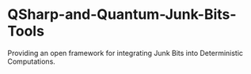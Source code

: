 # QSharp-and-Quantum-Junk-Bits-Tools
Providing an open framework for integrating Junk Bits into Deterministic Computations.
